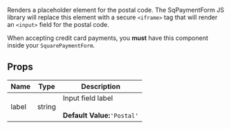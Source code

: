 Renders a placeholder element for the postal code. The SqPaymentForm JS library will replace this
element with a secure `<iframe>` tag that will render an `<input>` field for the postal code.

When accepting credit card payments, you **must** have this component inside your `SquarePaymentForm`.
## Props
|Name|Type|Description|
|---|---|---|
|label|string|Input field label<br/><br/>**Default Value:**`'Postal'`|